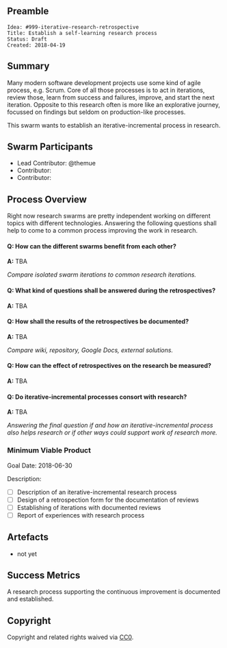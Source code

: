 ## Preamble

    Idea: #999-iterative-research-retrospective
    Title: Establish a self-learning research process
    Status: Draft
    Created: 2018-04-19

## Summary

Many modern software development projects use some kind of agile process, e.g. Scrum. Core
of all those processes is to act in iterations, review those, learn from success and failures,
improve, and start the next iteration. Opposite to this research often is more like an
explorative journey, focussed on findings but seldom on production-like processes.

This swarm wants to establish an iterative-incremental process in research.

## Swarm Participants

- Lead Contributor: @themue
- Contributor:
- Contributor:

## Process Overview

Right now research swarms are pretty independent working on different topics with different
technologies. Answering the following questions shall help to come to a common process
improving the work in research.

#### Q: How can the different swarms benefit from each other?

**A:** TBA

*Compare isolated swarm iterations to common research iterations.*

#### Q: What kind of questions shall be answered during the retrospectives?

**A:** TBA

#### Q: How shall the results of the retrospectives be documented?

**A:** TBA

*Compare wiki, repository, Google Docs, external solutions.*

#### Q: How can the effect of retrospectives on the research be measured?

**A:** TBA

#### Q: Do iterative-incremental processes consort with research?

**A:** TBA

*Answering the final question if and how an iterative-incremental process also
helps research or if other ways could support work of research more.*

### Minimum Viable Product

Goal Date: 2018-06-30

Description:

- [ ] Description of an iterative-incremental research process
- [ ] Design of a retrospection form for the documentation of reviews
- [ ] Establishing of iterations with documented reviews
- [ ] Report of experiences with research process

## Artefacts

- not yet

## Success Metrics

A research process supporting the continuous improvement is documented and established.

## Copyright

Copyright and related rights waived via [CC0](https://creativecommons.org/publicdomain/zero/1.0/).

